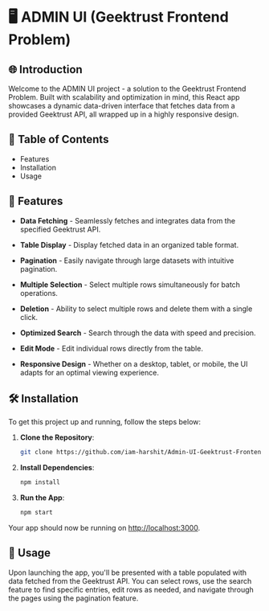 # 🖥️ ADMIN UI (Geektrust Frontend Problem) 


## 🌐 Introduction
Welcome to the ADMIN UI project - a solution to the Geektrust Frontend Problem. Built with scalability and optimization in mind, this React app showcases a dynamic data-driven interface that fetches data from a provided Geektrust API, all wrapped up in a highly responsive design.

## 📜 Table of Contents
- Features
- Installation
- Usage

## 🚀 Features
- **Data Fetching** - Seamlessly fetches and integrates data from the specified Geektrust API.
  
- **Table Display** - Display fetched data in an organized table format.
  
- **Pagination** - Easily navigate through large datasets with intuitive pagination.
  
- **Multiple Selection** - Select multiple rows simultaneously for batch operations.
  
- **Deletion** - Ability to select multiple rows and delete them with a single click.
  
- **Optimized Search** - Search through the data with speed and precision.
  
- **Edit Mode** - Edit individual rows directly from the table.
  
- **Responsive Design** - Whether on a desktop, tablet, or mobile, the UI adapts for an optimal viewing experience.

## 🛠️ Installation
To get this project up and running, follow the steps below:

1. **Clone the Repository**: 
    ```bash
    git clone https://github.com/iam-harshit/Admin-UI-Geektrust-Frontend-Problem.git
    ```
    
2. **Install Dependencies**:
    ```bash
    npm install
    ```

3. **Run the App**:
    ```bash
    npm start
    ```

Your app should now be running on [http://localhost:3000](http://localhost:3000).

## 🧐 Usage
Upon launching the app, you'll be presented with a table populated with data fetched from the Geektrust API. You can select rows, use the search feature to find specific entries, edit rows as needed, and navigate through the pages using the pagination feature.
